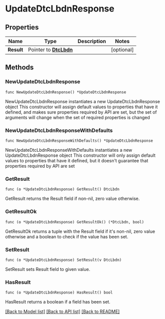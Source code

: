# UpdateDtcLbdnResponse

## Properties

Name | Type | Description | Notes
------------ | ------------- | ------------- | -------------
**Result** | Pointer to [**DtcLbdn**](DtcLbdn.md) |  | [optional] 

## Methods

### NewUpdateDtcLbdnResponse

`func NewUpdateDtcLbdnResponse() *UpdateDtcLbdnResponse`

NewUpdateDtcLbdnResponse instantiates a new UpdateDtcLbdnResponse object
This constructor will assign default values to properties that have it defined,
and makes sure properties required by API are set, but the set of arguments
will change when the set of required properties is changed

### NewUpdateDtcLbdnResponseWithDefaults

`func NewUpdateDtcLbdnResponseWithDefaults() *UpdateDtcLbdnResponse`

NewUpdateDtcLbdnResponseWithDefaults instantiates a new UpdateDtcLbdnResponse object
This constructor will only assign default values to properties that have it defined,
but it doesn't guarantee that properties required by API are set

### GetResult

`func (o *UpdateDtcLbdnResponse) GetResult() DtcLbdn`

GetResult returns the Result field if non-nil, zero value otherwise.

### GetResultOk

`func (o *UpdateDtcLbdnResponse) GetResultOk() (*DtcLbdn, bool)`

GetResultOk returns a tuple with the Result field if it's non-nil, zero value otherwise
and a boolean to check if the value has been set.

### SetResult

`func (o *UpdateDtcLbdnResponse) SetResult(v DtcLbdn)`

SetResult sets Result field to given value.

### HasResult

`func (o *UpdateDtcLbdnResponse) HasResult() bool`

HasResult returns a boolean if a field has been set.


[[Back to Model list]](../README.md#documentation-for-models) [[Back to API list]](../README.md#documentation-for-api-endpoints) [[Back to README]](../README.md)


